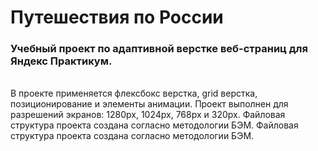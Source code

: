 # Путешествия по России
### Учебный проект по адаптивной верстке веб-страниц для Яндекс Практикум.
<br/>
В проекте применяется флексбокс верстка, grid верстка, позиционирование и элементы анимации.
Проект выполнен для разрешений экранов: 1280px, 1024px, 768px и 320px.
Файловая структура проекта создана согласно методологии БЭМ.
Файловая структура проекта создана согласно методологии БЭМ.
